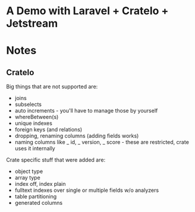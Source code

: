 # A Demo with Laravel + CrateIo + Jetstream

# Notes

## CrateIo

Big things that are not supported are:

- joins
- subselects
- auto increments - you'll have to manage those by yourself
- whereBetween(s)
- unique indexes
- foreign keys (and relations)
- dropping, renaming columns (adding fields works)
- naming columns like _ id, _ version, _ score - these are restricted, crate uses it internally

Crate specific stuff that were added are:

- object type
- array type
- index off, index plain
- fulltext indexes over single or multiple fields w/o analyzers
- table partitioning
- generated columns
